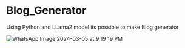 ﻿# Blog_Generator

 Using Python and LLama2 model its possible to make Blog generator




 
![WhatsApp Image 2024-03-05 at 9 19 19 PM](https://github.com/Shailendra-08/Blog_Generator/assets/120922588/50a87e9b-7502-4b21-8b84-0a4031ebef6a)
